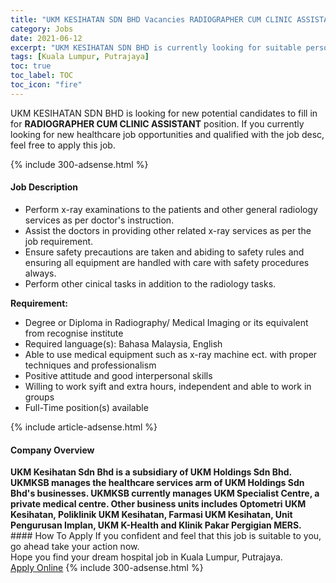 ```yaml
---
title: "UKM KESIHATAN SDN BHD Vacancies RADIOGRAPHER CUM CLINIC ASSISTANT" 
category: Jobs 
date: 2021-06-12 
excerpt: "UKM KESIHATAN SDN BHD is currently looking for suitable person to fill in the RADIOGRAPHER CUM CLINIC ASSISTANT which positioned at Kuala Lumpur, Putrajaya" 
tags: [Kuala Lumpur, Putrajaya] 
toc: true 
toc_label: TOC 
toc_icon: "fire" 
--- 
```


<p>UKM KESIHATAN SDN BHD is looking for new potential candidates to fill in for <b>RADIOGRAPHER CUM CLINIC ASSISTANT</b> position. If you currently looking for new healthcare job opportunities and qualified with the job desc, feel free to apply this job.
</p>{% include 300-adsense.html %} 
<div><div><h4>Job Description</h4></div><div><div><span><div><ul><li>Perform x-ray examinations to the patients and other general radiology services as per doctor's instruction.</li><li>Assist the doctors in providing other related x-ray services as per the job requirement.</li><li>Ensure safety precautions are taken and abiding to safety rules and ensuring all equipment are handled with care with safety procedures always.</li><li>Perform other cinical tasks in addition to the radiology tasks.</li></ul><p><strong>Requirement:</strong></p><ul><li>Degree or Diploma in Radiography/ Medical Imaging or its equivalent from recognise institute</li><li>Required language(s): Bahasa Malaysia, English</li><li>Able to use medical equipment such as x-ray machine ect. with proper techniques and professionalism</li><li>Positive attitude and good interpersonal skills</li><li>Willing to work syift and extra hours, independent and able to work in groups</li><li>Full-Time position(s) available</li></ul></div></span></div></div></div> 
{% include article-adsense.html %} 
<div><div><h4>Company Overview</h4></div><div><div><span><div><div>
<strong>UKM Kesihatan Sdn Bhd is a subsidiary of UKM Holdings Sdn Bhd. UKMKSB manages the healthcare services arm of UKM Holdings Sdn Bhd's businesses. UKMKSB currently manages UKM Specialist Centre, a private medical centre. Other business units includes Optometri UKM Kesihatan, Poliklinik UKM Kesihatan, Farmasi UKM Kesihatan, Unit Pengurusan Implan, UKM K-Health and Klinik Pakar Pergigian MERS.</strong></div></div></span></div></div></div> 
#### How To Apply 
If you confident and feel that this job is suitable to you, go ahead take your action now. <br/> 
Hope you find your dream hospital job in Kuala Lumpur, Putrajaya. <br/> 
<a href="https://www.jobstreet.com.my/en/job/radiographer-cum-clinic-assistant-4587169?jobId=jobstreet-my-job-4587169" class="btn btn--warning" target="_blank" rel="nofollow noopenner">Apply Online</a> 
{% include 300-adsense.html %} 